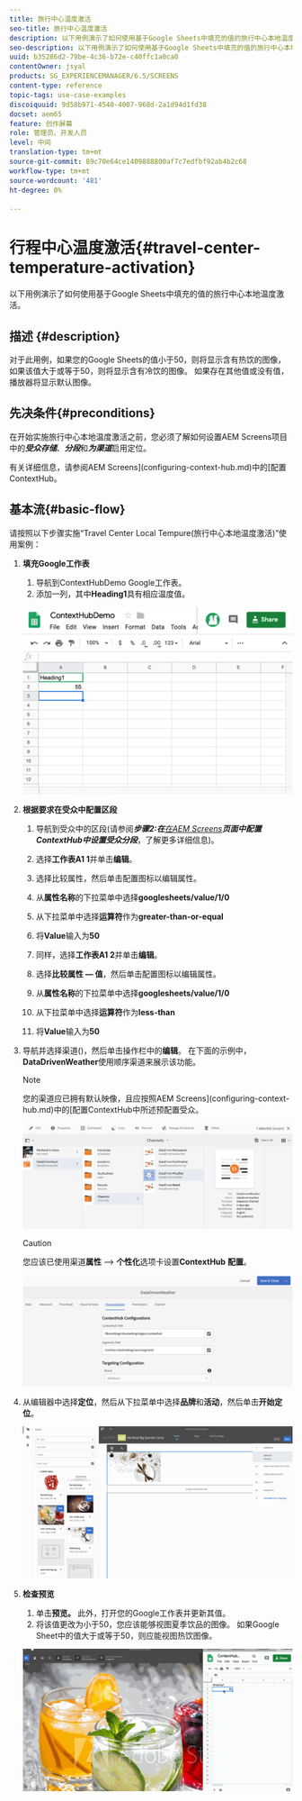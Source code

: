 ```yaml
---
title: 旅行中心温度激活
seo-title: 旅行中心温度激活
description: 以下用例演示了如何使用基于Google Sheets中填充的值的旅行中心本地温度激活。
seo-description: 以下用例演示了如何使用基于Google Sheets中填充的值的旅行中心本地温度激活。
uuid: b35286d2-79be-4c36-b72e-c40ffc1a0ca0
contentOwner: jsyal
products: SG_EXPERIENCEMANAGER/6.5/SCREENS
content-type: reference
topic-tags: use-case-examples
discoiquuid: 9d58b971-4540-4007-968d-2a1d94d1fd38
docset: aem65
feature: 创作屏幕
role: 管理员、开发人员
level: 中间
translation-type: tm+mt
source-git-commit: 89c70e64ce1409888800af7c7edfbf92ab4b2c68
workflow-type: tm+mt
source-wordcount: '481'
ht-degree: 0%

---
```



# 行程中心温度激活{#travel-center-temperature-activation}

以下用例演示了如何使用基于Google Sheets中填充的值的旅行中心本地温度激活。

## 描述 {#description}

对于此用例，如果您的Google Sheets的值小于50，则将显示含有热饮的图像，如果该值大于或等于50，则将显示含有冷饮的图像。 如果存在其他值或没有值，播放器将显示默认图像。

## 先决条件{#preconditions}

在开始实施旅行中心本地温度激活之前，您必须了解如何设置AEM Screens项目中的&#x200B;***受众存储***、***分段***&#x200B;和&#x200B;***为渠道***&#x200B;启用定位。

有关详细信息，请参阅AEM Screens](configuring-context-hub.md)中的[配置ContextHub。

## 基本流{#basic-flow}

请按照以下步骤实施“Travel Center Local Tempure(旅行中心本地温度激活)”使用案例：

1. **填充Google工作表**

   1. 导航到ContextHubDemo Google工作表。
   1. 添加一列，其中&#x200B;**Heading1**&#x200B;具有相应温度值。

   ![screen_shot_2019-05-08at112911am](assets/screen_shot_2019-05-08at112911am.png)

1. **根据要求在受众中配置区段**

   1. 导航到受众中的区段(请参阅&#x200B;***步骤2:在&#x200B;**[在AEM Screens](configuring-context-hub.md)**页面中配置ContextHub中设置受众分段***，了解更多详细信息)。

   1. 选择&#x200B;**工作表A1 1**&#x200B;并单击&#x200B;**编辑**。

   1. 选择比较属性，然后单击配置图标以编辑属性。
   1. 从&#x200B;**属性名称**&#x200B;的下拉菜单中选择&#x200B;**googlesheets/value/1/0**

   1. 从下拉菜单中选择&#x200B;**运算符**&#x200B;作为&#x200B;**greater-than-or-equal**

   1. 将&#x200B;**Value**&#x200B;输入为&#x200B;**50**

   1. 同样，选择&#x200B;**工作表A1 2**&#x200B;并单击&#x200B;**编辑**。

   1. 选择&#x200B;**比较属性 — 值**，然后单击配置图标以编辑属性。
   1. 从&#x200B;**属性名称**&#x200B;的下拉菜单中选择&#x200B;**googlesheets/value/1/0**

   1. 从下拉菜单中选择&#x200B;**运算符**&#x200B;作为&#x200B;**less-than**

   1. 将&#x200B;**Value**&#x200B;输入为&#x200B;**50**

1. 导航并选择渠道()，然后单击操作栏中的&#x200B;**编辑**。 在下面的示例中，**DataDrivenWeather**&#x200B;使用顺序渠道来展示该功能。

   >[!NOTE]
   >
   >您的渠道应已拥有默认映像，且应按照AEM Screens](configuring-context-hub.md)中的[配置ContextHub中所述预配置受众。

   ![screen_shot_2019-05-08at113022am](assets/screen_shot_2019-05-08at113022am.png)

   >[!CAUTION]
   >
   >您应该已使用渠道&#x200B;**属性** —> **个性化**&#x200B;选项卡设置&#x200B;**ContextHub** **配置**。

   ![screen_shot_2019-05-08at114106am](assets/screen_shot_2019-05-08at114106am.png)

1. 从编辑器中选择&#x200B;**定位**，然后从下拉菜单中选择&#x200B;**品牌**&#x200B;和&#x200B;**活动**，然后单击&#x200B;**开始定位**。

   ![new_活动3](assets/new_activity3.gif)

1. **检查预览**

   1. 单击&#x200B;**预览。** 此外，打开您的Google工作表并更新其值。
   1. 将该值更改为小于50，您应该能够视图夏季饮品的图像。 如果Google Sheet中的值大于或等于50，则应能视图热饮图像。

   ![result3](assets/result3.gif)

